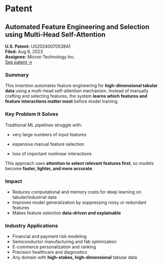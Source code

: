 # Patent

## Automated Feature Engineering and Selection using Multi-Head Self-Attention
**U.S. Patent:** US20240070538A1  
**Filed:** Aug 8, 2023  
**Assignee:** Micron Technology Inc.  
[See patent →](https://patents.google.com/patent/US20240070538A1)

### Summary
This invention automates feature engineering for **high-dimensional tabular data** using a multi-head self-attention mechanism. Instead of manually crafting and selecting features, the system **learns which features and feature interactions matter most** before model training.

### Key Problem It Solves
Traditional ML pipelines struggle with:

- very large numbers of input features

- expensive manual feature selection

- loss of important nonlinear interactions


This approach uses **attention to select relevant features first**, so models become **faster, lighter, and more accurate**.

### Impact
- Reduces computational and memory costs for deep learning on tabular/industrial data
- Improves model generalization by suppressing noisy or redundant features
- Makes feature selection **data-driven and explainable**

### Industry Applications
- Financial and payment risk modeling
- Semiconductor manufacturing and fab optimization
- E-commerce personalization and ranking
- Precision healthcare and diagnostics
- Any domain with **high-stakes, high-dimensional** tabular data
